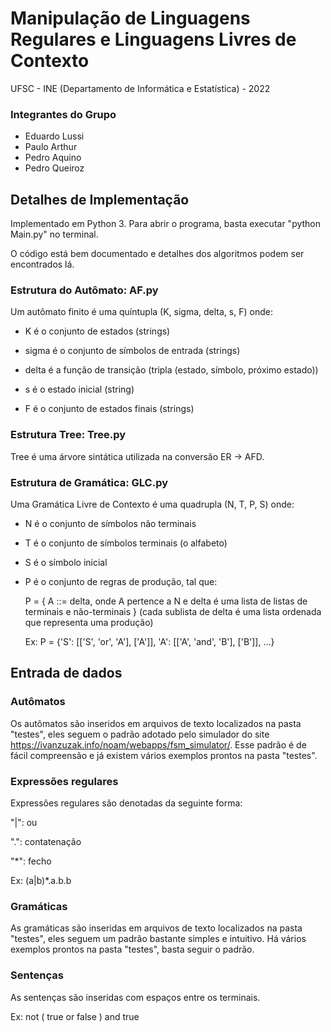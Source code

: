 # Manipulação de Linguagens Regulares e Linguagens Livres de Contexto

UFSC - INE (Departamento de Informática e Estatística) - 2022

### Integrantes do Grupo
  * Eduardo Lussi
  * Paulo Arthur
  * Pedro Aquino
  * Pedro Queiroz

## Detalhes de Implementação

Implementado em Python 3. Para abrir o programa, basta executar "python Main.py" no terminal.

O código está bem documentado e detalhes dos algoritmos podem ser encontrados lá.

### Estrutura do Autômato: AF.py

Um autômato finito é uma quíntupla (K, sigma, delta, s, F) onde:

  - K é o conjunto de estados (strings)

  - sigma é o conjunto de símbolos de entrada (strings)

  - delta é a função de transição (tripla (estado, símbolo, próximo estado))

  - s é o estado inicial (string)

  - F é o conjunto de estados finais (strings)

### Estrutura Tree: Tree.py

Tree é uma árvore sintática utilizada na conversão ER -> AFD.

### Estrutura de Gramática: GLC.py

Uma Gramática Livre de Contexto é uma quadrupla (N, T, P, S) onde:

  - N é o conjunto de símbolos não terminais
  
  - T é o conjunto de símbolos terminais (o alfabeto)
  
  - S é o símbolo inicial
  
  - P é o conjunto de regras de produção, tal que:
    
    P = { A ::= delta, onde A pertence a N e delta é uma lista de listas de terminais e não-terminais } (cada sublista de delta é uma lista ordenada que representa uma produção)
    
    Ex: P = {'S': [['S', 'or', 'A'], ['A']], 'A': [['A', 'and', 'B'], ['B']], ...}

## Entrada de dados

### Autômatos

Os autômatos são inseridos em arquivos de texto localizados na pasta "testes", eles seguem o padrão adotado pelo simulador do site <https://ivanzuzak.info/noam/webapps/fsm_simulator/>. Esse padrão é de fácil compreensão e já existem vários exemplos prontos na pasta "testes".

### Expressões regulares

Expressões regulares são denotadas da seguinte forma:

"|": ou
 
".": contatenação
 
"*": fecho

Ex: (a|b)*.a.b.b

### Gramáticas

As gramáticas são inseridas em arquivos de texto localizados na pasta "testes", eles seguem um padrão bastante simples e intuitivo. Há vários exemplos prontos na pasta "testes", basta seguir o padrão.

### Sentenças

As sentenças são inseridas com espaços entre os terminais.

Ex: not ( true or false ) and true